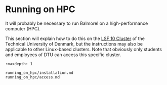 # Running on HPC

It will probably be necessary to run Balmorel on a high-performance computer (HPC).

This section will explain how to do this on the [LSF 10 Cluster](https://www.hpc.dtu.dk/?page_id=2513) of the Technical University of Denmark, but the instructions may also be applicable to other Linux-based clusters. Note that obviously only students and employees of DTU can access this specific cluster. 

```{toctree}
:maxdepth: 1

running_on_hpc/installation.md
running_on_hpc/access.md
```